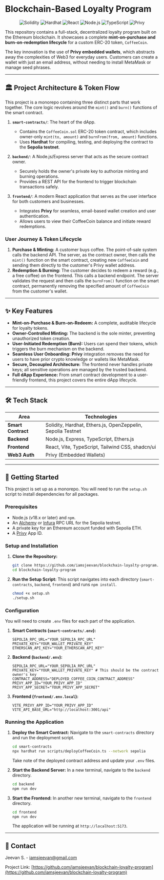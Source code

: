 # Blockchain-Based Loyalty Program

<p align="center">
  <img src="https://img.shields.io/badge/Solidity-363636?style=for-the-badge&logo=solidity&logoColor=white" alt="Solidity">
  <img src="https://img.shields.io/badge/Hardhat-D6E52E?style=for-the-badge&logo=hardhat&logoColor=black" alt="Hardhat">
  <img src="https://img.shields.io/badge/React-20232A?style=for-the-badge&logo=react&logoColor=61DAFB" alt="React">
  <img src="https://img.shields.io/badge/Node.js-339933?style=for-the-badge&logo=nodedotjs&logoColor=white" alt="Node.js">
  <img src="https://img.shields.io/badge/TypeScript-3178C6?style=for-the-badge&logo=typescript&logoColor=white" alt="TypeScript">
  <img src="https://img.shields.io/badge/Privy-161616?style=for-the-badge&logo=privy&logoColor=white" alt="Privy">
</p>

This repository contains a full-stack, decentralized loyalty program built on the Ethereum blockchain. It showcases a complete **mint-on-purchase and burn-on-redemption lifecycle** for a custom ERC-20 token, `CoffeeCoin`.

The key innovation is the use of **Privy embedded wallets**, which abstracts away the complexities of Web3 for everyday users. Customers can create a wallet with just an email address, without needing to install MetaMask or manage seed phrases.

---

## 🏛️ Project Architecture & Token Flow

This project is a monorepo containing three distinct parts that work together. The core logic revolves around the `mint()` and `burn()` functions of the smart contract.

1.  **`smart-contracts/`**: The heart of the dApp.
    *   Contains the `CoffeeCoin.sol` ERC-20 token contract, which includes owner-only `mint(to, amount)` and `burnFrom(from, amount)` functions.
    *   Uses **Hardhat** for compiling, testing, and deploying the contract to the **Sepolia testnet**.

2.  **`backend/`**: A Node.js/Express server that acts as the secure contract owner.
    *   Securely holds the owner's private key to authorize minting and burning operations.
    *   Provides a REST API for the frontend to trigger blockchain transactions safely.

3.  **`frontend/`**: A modern React application that serves as the user interface for both customers and businesses.
    *   Integrates **Privy** for seamless, email-based wallet creation and user authentication.
    *   Allows users to view their CoffeeCoin balance and initiate reward redemptions.

### User Journey & Token Lifecycle

1.  **Purchase & Minting:** A customer buys coffee. The point-of-sale system calls the backend API. The server, as the contract owner, then calls the `mint()` function on the smart contract, creating new `CoffeeCoin` and sending them directly to the customer's Privy wallet address.
2.  **Redemption & Burning:** The customer decides to redeem a reward (e.g., a free coffee) on the frontend. This calls a backend endpoint. The server validates the request and then calls the `burnFrom()` function on the smart contract, permanently removing the specified amount of `CoffeeCoin` from the customer's wallet.

---

## ✨ Key Features

*   **Mint-on-Purchase & Burn-on-Redeem:** A complete, auditable lifecycle for loyalty tokens.
*   **Owner-Controlled Minting:** The backend is the sole minter, preventing unauthorized token creation.
*   **User-Initiated Redemption (Burn):** Users can spend their tokens, which triggers the burn mechanism on the backend.
*   **Seamless User Onboarding:** **Privy** integration removes the need for users to have prior crypto knowledge or wallets like MetaMask.
*   **Secure, Decoupled Architecture:** The frontend never handles private keys; all sensitive operations are managed by the trusted backend.
*   **Full dApp Experience:** From smart contract development to a user-friendly frontend, this project covers the entire dApp lifecycle.

---

## 🛠️ Tech Stack

| Area              | Technologies                                                                   |
| ----------------- | ------------------------------------------------------------------------------ |
| **Smart Contract**| Solidity, Hardhat, Ethers.js, OpenZeppelin, Sepolia Testnet                     |
| **Backend**       | Node.js, Express, TypeScript, Ethers.js                                        |
| **Frontend**      | React, Vite, TypeScript, Tailwind CSS, shadcn/ui                               |
| **Web3 Auth**     | Privy (Embedded Wallets)                                                       |

---

## 🏁 Getting Started

This project is set up as a monorepo. You will need to run the `setup.sh` script to install dependencies for all packages.

### Prerequisites

*   Node.js (v18.x or later) and `npm`.
*   An [Alchemy](https://www.alchemy.com/) or [Infura](https://www.infura.io/) RPC URL for the Sepolia testnet.
*   A private key for an Ethereum account funded with Sepolia ETH.
*   A [Privy](https://www.privy.io/) App ID.

### Setup and Installation

1.  **Clone the Repository:**
    ```sh
    git clone https://github.com/iamsjeevan/blockchain-loyalty-program.git
    cd blockchain-loyalty-program
    ```

2.  **Run the Setup Script:**
    This script navigates into each directory (`smart-contracts`, `backend`, `frontend`) and runs `npm install`.
    ```sh
    chmod +x setup.sh
    ./setup.sh
    ```

### Configuration

You will need to create `.env` files for each part of the application.

1.  **Smart Contracts (`smart-contracts/.env`):**
    ```
    SEPOLIA_RPC_URL="YOUR_SEPOLIA_RPC_URL"
    PRIVATE_KEY="YOUR_WALLET_PRIVATE_KEY"
    ETHERSCAN_API_KEY="YOUR_ETHERSCAN_API_KEY"
    ```

2.  **Backend (`backend/.env`):**
    ```
    SEPOLIA_RPC_URL="YOUR_SEPOLIA_RPC_URL"
    PRIVATE_KEY="YOUR_WALLET_PRIVATE_KEY" # This should be the contract owner's key
    CONTRACT_ADDRESS="DEPLOYED_COFFEE_COIN_CONTRACT_ADDRESS"
    PRIVY_APP_ID="YOUR_PRIVY_APP_ID"
    PRIVY_APP_SECRET="YOUR_PRIVY_APP_SECRET"
    ```

3.  **Frontend (`frontend/.env.local`):**
    ```
    VITE_PRIVY_APP_ID="YOUR_PRIVY_APP_ID"
    VITE_API_BASE_URL="http://localhost:3001/api"
    ```

### Running the Application

1.  **Deploy the Smart Contract:**
    Navigate to the `smart-contracts` directory and run the deployment script.
    ```sh
    cd smart-contracts
    npx hardhat run scripts/deployCoffeeCoin.ts --network sepolia
    ```
    Take note of the deployed contract address and update your `.env` files.

2.  **Start the Backend Server:**
    In a new terminal, navigate to the `backend` directory.
    ```sh
    cd backend
    npm run dev
    ```

3.  **Start the Frontend:**
    In another new terminal, navigate to the `frontend` directory.
    ```sh
    cd frontend
    npm run dev
    ```
    The application will be running at `http://localhost:5173`.

---

## 📧 Contact

Jeevan S. - [iamsjeevan@gmail.com](mailto:iamsjeevan@gmail.com)

Project Link: [https://github.com/iamsjeevan/blockchain-loyalty-program](https://github.com/iamsjeevan/blockchain-loyalty-program)
